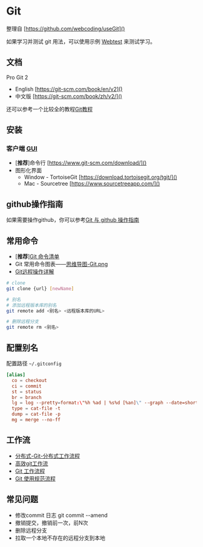 # Git

整理自 [https://github.com/webcoding/useGit]()

如果学习并测试 git 用法，可以使用示例 [Webtest](https://github.com/webcoding/webtest) 来测试学习。

## 文档

Pro Git 2

- English [https://git-scm.com/book/en/v2]()
- 中文版 [https://git-scm.com/book/zh/v2/]()

还可以参考一个比较全的教程[Git教程](http://www.liaoxuefeng.com/wiki/0013739516305929606dd18361248578c67b8067c8c017b000)

## 安装

### 客户端 [GUI](https://www.git-scm.com/downloads/guis/)

- [**推荐**]命令行 [https://www.git-scm.com/download/]()
- 图形化界面
  - Window - TortoiseGit [https://download.tortoisegit.org/tgit/]()
  - Mac - Sourcetree [https://www.sourcetreeapp.com/]()

## github操作指南

如果需要操作github，你可以参考[Git 与 github 操作指南](https://github.com/webcoding/useGit)

## 常用命令

- [**推荐**][Git 命令清单](http://www.ruanyifeng.com/blog/2015/12/git-cheat-sheet.html)
- Git 常用命令图表——[思维导图-Git.png](http://pic002.cnblogs.com/img/1-2-3/201007/2010072023345292.png)
- [Git远程操作详解](http://www.ruanyifeng.com/blog/2014/06/git_remote.html)

```bash
# clone
git clone {url} [newName]

# 别名
# 添加远程版本库的别名
git remote add <别名> <远程版本库的URL>

# 删除远程分支
git remote rm <别名>
```

## 配置别名

配置路径 `~/.gitconfig`

```conf
[alias]
  co = checkout
  ci = commit
  st = status
  br = branch
  lg = log --pretty=format:\"%h %ad | %s%d [%an]\" --graph --date=short
  type = cat-file -t
  dump = cat-file -p
  mg = merge --no-ff
```

## 工作流

- [分布式-Git-分布式工作流程](git-scm.com/book/zh/v2/分布式-Git-分布式工作流程)
- [高效git工作流](https://juejin.im/post/5b2b76e251882574934c388d)
- [Git 工作流程](http://www.ruanyifeng.com/blog/2015/12/git-workflow.html)
- [Git 使用规范流程](http://www.ruanyifeng.com/blog/2015/08/git-use-process.html)

<!-- - 全局配置 git config
  - git config --global --list 查看全局配置
  - git config --global user.name "John Doe"
  - git config --global user.email johndoe@example.com
- 初始化 git init，在当前目录创建一个名为 .git 的文件夹
- .gitignore 文件，设置忽略的文件
- 添加新文件到版本库 git add
  - git add . 添加所有文件，包括子目录，但不包括空目录
  - git add xxx.js 添加单个文件
  - git add *.js 添加所有js文件
- 提交 git commit
  - git commit -am 'some msg' 提交所有修改
  - git commit -m 'add msg to xxx.js' xxx.js 提交单个文件
  - git commit -C head -a -amend 不会产生新的提交历史记录
- 撤销修改
  - 撤销尚未提交的修改
    - git checkout head readme.md todo.js 撤销1、2个文件
    - git checkout head *.js 撤销所有js文件
    - git checkout head . 撤销所有文件
  - 撤销提交
    - git revert --no-commit head 最近的一次提交的反操作
    - 复位
      - git reset head [filename] 取消暂存
      - git reset --hard head^^ 不会在版本库中留下痕迹
- 分支
  - git branch
  - git branch -a
  - git branch -r
  - git checkout [branchName] -->

## 常见问题

- 修改commit 日志 git commit --amend
- 撤销提交，撤销前一次，前N次
- 删除远程分支
- 拉取一个本地不存在的远程分支到本地
